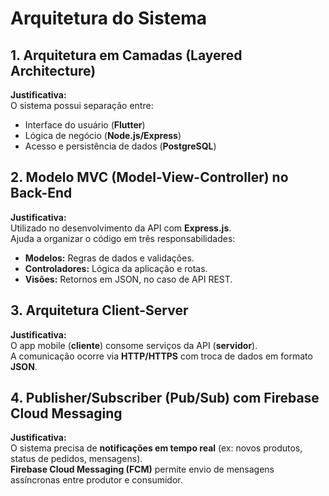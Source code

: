 
# Arquitetura do Sistema

## 1. Arquitetura em Camadas (Layered Architecture)

**Justificativa:**  
O sistema possui separação entre:
- Interface do usuário (**Flutter**)
- Lógica de negócio (**Node.js/Express**)
- Acesso e persistência de dados (**PostgreSQL**) 

## 2. Modelo MVC (Model-View-Controller) no Back-End

**Justificativa:**  
Utilizado no desenvolvimento da API com **Express.js**.  
Ajuda a organizar o código em três responsabilidades:
- **Modelos:** Regras de dados e validações.
- **Controladores:** Lógica da aplicação e rotas.
- **Visões:** Retornos em JSON, no caso de API REST.

## 3. Arquitetura Client-Server

**Justificativa:**  
O app mobile (**cliente**) consome serviços da API (**servidor**).  
A comunicação ocorre via **HTTP/HTTPS** com troca de dados em formato **JSON**.

## 4. Publisher/Subscriber (Pub/Sub) com Firebase Cloud Messaging

**Justificativa:**  
O sistema precisa de **notificações em tempo real** (ex: novos produtos, status de pedidos, mensagens).  
**Firebase Cloud Messaging (FCM)** permite envio de mensagens assíncronas entre produtor e consumidor.

